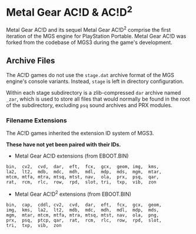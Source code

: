 
# Metal Gear AC!D & AC!D<sup>2</sup>

Metal Gear AC!D and its sequel Metal Gear AC!D<sup>2</sup> comprise the first iteration of the MGS engine for PlayStation Portable. Metal Gear AC!D was forked from the codebase of MGS3 during the game's development.

## Archive Files

The AC!D games do not use the ``stage.dat`` archive format of the MGS engine's console variants. Instead, ``stage`` is left in directory configuration.

Within each stage subdirectory is a zlib-compressed ``dar`` archive named ``_zar``, which is used to store all files that would normally be found in the root of the subdirectory, excluding ``psq`` sound archives and PRX modules.

### Filename Extensions

The AC!D games inherited the extension ID system of MGS3.

**These have not yet been paired with their IDs.**

- Metal Gear AC!D extensions (from EBOOT.BIN)
```
bin,  cv2,  cvd,  dar,  eft,  fcx,  gcx,  geom, img,  kms,
la2,  lt2,  mdb,  mdc,  mdh,  mdl,  mdp,  mds,  mgm,  mtar,
mtcm, mtfa, mtra, mtsq, mtst, nav,  ola,  prx,  psq,  qar,
rat,  rcm,  rlc,  row,  rpd,  slot, tri,  txp,  vib,  zon
```

- Metal Gear AC!D<sup>2</sup> extensions (from EBOOT.BIN)
```
bin,  cap,  cddl, cv2,  cvd,  dar,  eft,  fcx,  gcx,  geom,
img,  kms,  la2,  lt2,  mdb,  mdc,  mdh,  mdl,  mdp,  mds,
mgm,  mtar, mtcm, mtfa, mtra, mtsq, mtst, nav,  ola,  png,
prx,  psq,  ptcp, qar,  rat,  rcm,  rlc,  row,  rpd,  slot,
tri,  txp,  vib,  zon
```
